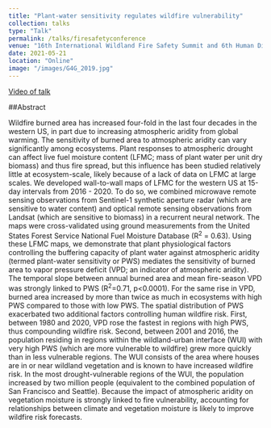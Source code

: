 ```yaml
---
title: "Plant-water sensitivity regulates wildfire vulnerability"
collection: talks
type: "Talk"
permalink: /talks/firesafetyconference
venue: "16th International Wildland Fire Safety Summit and 6th Human Dimensions of Wildland Fire Conference"
date: 2021-05-21
location: "Online"
image: "/images/G4G_2019.jpg"
---
```


<a href="https://www.youtube.com/watch?v=L1Livc9xnPs" target="_blank">Video of talk</a>

##Abstract

Wildfire burned area has increased four-fold in the last four decades in the western US, in part due to increasing atmospheric aridity from global warming. The sensitivity of burned area to atmospheric aridity can vary significantly among ecosystems. Plant responses to atmospheric drought can affect live fuel moisture content (LFMC; mass of plant water per unit dry biomass) and thus fire spread, but this influence has been studied relatively little at ecosystem-scale, likely because of a lack of data on LFMC at large scales. We developed wall-to-wall maps of LFMC for the western US at 15-day intervals from 2016 - 2020. To do so, we combined microwave remote sensing observations from Sentinel-1 synthetic aperture radar (which are sensitive to water content) and optical remote sensing observations from Landsat (which are sensitive to biomass) in a recurrent neural network. The maps were cross-validated using ground measurements from the United States Forest Service National Fuel Moisture Database (R<sup>2</sup> = 0.63). Using these LFMC maps, we demonstrate that plant physiological factors controlling the buffering capacity of plant water against atmospheric aridity (termed plant-water sensitivity or PWS) mediates the sensitivity of burned area to vapor pressure deficit (VPD; an indicator of atmospheric aridity). The temporal slope between annual burned area and mean fire-season VPD was strongly linked to PWS (R<sup>2</sup>=0.71, p<0.0001). For the same rise in VPD, burned area increased by more than twice as much in ecosystems with high PWS compared to those with low PWS. The spatial distribution of PWS exacerbated two additional factors controlling human wildfire risk. First, between 1980 and 2020, VPD rose the fastest in regions with high PWS, thus compounding wildfire risk. Second, between 2001 and 2016, the population residing in regions within the wildland-urban interface (WUI) with very high PWS (which are more vulnerable to wildfire) grew more quickly than in less vulnerable regions. The WUI consists of the area where houses are in or near wildland vegetation and is known to have increased wildfire risk. In the most drought-vulnerable regions of the WUI, the population increased by two million people (equivalent to the combined population of San Francisco and Seattle). Because the impact of atmospheric aridity on vegetation moisture is strongly linked to fire vulnerability, accounting for relationships between climate and vegetation moisture is likely to improve wildfire risk forecasts.
